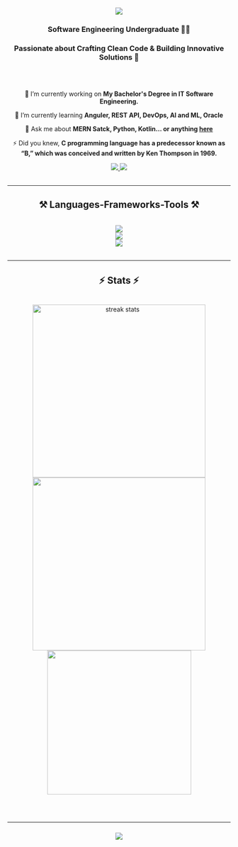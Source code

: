 <h1 align="center">
    <img src="https://readme-typing-svg.herokuapp.com/?font=Righteous&size=35&center=true&vCenter=true&width=500&height=70&duration=4000&lines=Hello+There!+👋;+I'm+Kulana+Thathsara!;" />
</h1>

<h3 align="center">Software Engineering Undergraduate 👨‍💻</h3>
<h3 align="center">Passionate about Crafting Clean Code & Building Innovative Solutions 🚀</h3>

<br/>
<br/>

<div align="center">
 
 🔭 I’m currently working on **My Bachelor's Degree in IT Software Engineering.**
 
 🌱 I’m currently learning **Anguler, REST API, DevOps, AI and ML, Oracle**

 💬 Ask me about **MERN Satck, Python, Kotlin... or anything [here](https://github.com/it21219566/it21219566/issues)**

 ⚡ Did you knew, **C programming language has a predecessor known as “B,” which was conceived and written by Ken Thompson in 1969.**
 
 </div>
 
<div align="center"> 
  <a href="mailto:it21219566@my.sliit.lk">
    <img src="https://img.shields.io/badge/Gmail-333333?style=for-the-badge&logo=gmail&logoColor=red" />
  </a>
  <a href="https://www.linkedin.com/public-profile/settings?lipi=urn%3Ali%3Apage%3Ad_flagship3_profile_self_edit_contact-info%3Be6lZbwuuQcqalNbH0pCaEw%3D%3D" target="_blank">
    <img src="https://img.shields.io/badge/LinkedIn-0077B5?style=for-the-badge&logo=linkedin&logoColor=white" target="_blank" />
  </a>
</div>

<br/>
<hr/>
 
<h2 align="center">⚒️ Languages-Frameworks-Tools ⚒️</h2>
<br/>
<div align="center">
    <img src="https://skillicons.dev/icons?i=html,css,xml,php,java,javascript,c,cpp,python,kotlin" /><br>
    <img src="https://skillicons.dev/icons?i=tailwind,mongodb,express,react,nodejs,firebase" /><br>
    <img src="https://skillicons.dev/icons?i=vscode,eclipse,github,figma,postman,mysql,sqlite" />
</div>

<br/>

<hr/>

<h2 align="center">⚡ Stats ⚡</h2>
<br>
<div align=center>
  <img width=390 src="https://streak-stats.demolab.com/?user=it21219566&count_private=true&theme=react&border_radius=10" alt="streak stats"/>
  <img width=390 src="https://github-readme-stats.vercel.app/api?username=it21219566&show_icons=true&theme=react" />
  <br/>
  <img width=325 align="center" src="https://github-readme-stats.vercel.app/api/top-langs/?username=it21219566&layout=compact&theme=react" />
</div>

<br/><br/>

<hr/>

<h3 align="center">
    <img src="https://readme-typing-svg.herokuapp.com/?font=Righteous&size=25&center=true&vCenter=true&width=500&height=70&duration=4000&lines=Thanks+for+visiting!+✌️;+Shoot+me+a+message+on+Linkedin!;I'm+always+down+to+collab+:)">
</h3>

<br/>

